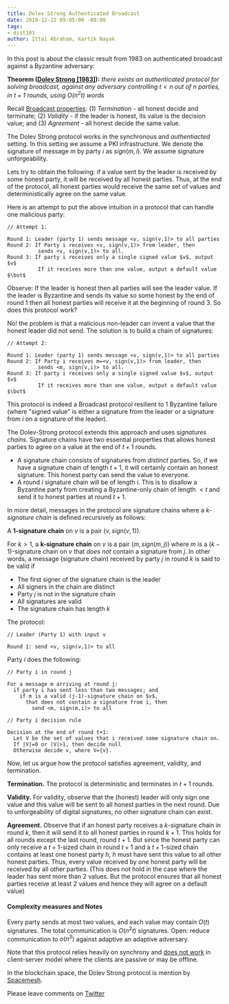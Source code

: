 ```yaml
---
title: Dolev Strong Authenticated Broadcast
date: 2019-12-22 09:05:00 -08:00
tags:
- dist101
author: Ittai Abraham, Kartik Nayak
---
```


In this post is about the classic result from 1983 on authenticated broadcast against a Byzantine adversary:

**Theorem ([Dolev Strong \[1983\]](https://www.cse.huji.ac.il/~dolev/pubs/authenticated.pdf)):** *there exists an authenticated protocol for solving broadcast, against any adversary controlling $t<n$ out of $n$ parties, in $t+1$ rounds, using $O(n^2t)$ words*


Recall [Broadcast properties](https://decentralizedthoughts.github.io/2019-06-27-defining-consensus/): (1) *Termination* -  all honest decide and terminate; (2) *Validity* - if the leader is honest, its value is the decision value; and (3) *Agreement* - all honest decide the same value.


The Dolev Strong protocol works in the synchronous and *authentiacted* setting. In this setting we assume a PKI infrastructure. We denote the signature of message $m$ by party $i$ as $sign(m,i)$. We assume signature unforgeability.

Lets try to obtain the following: if a value sent by the leader is received by some honest party, it will be received by all honest parties. Thus, at the end of the protocol, all honest parties would receive the same set of values and deterministically agree on the same value.

Here is an attempt to put the above intuition in a protocol that can handle one malicious party:

```
// Attempt 1:

Round 1: Leader (party 1) sends message <v, sign(v,1)> to all parties
Round 2: If Party i receives <v, sign(v,1)> from leader, then
          sends <v, sign(v,1)> to all.
Round 3: If party i receives only a single signed value $v$, output $v$
          If it receives more than one value, output a default value $\bot$
```

Observe: If the leader is honest then all parties will see the leader value. If the leader is Byzantine and sends its value so some honest by the end of round 1 then  all honest parties will receive it at the beginning of round 3. So does this protocol work?

No! the problem is that a malicious non-leader can invent a value that the honest leader did not send. The solution is to build a chain of signatures:


```
// Attempt 2:

Round 1: Leader (party 1) sends message <v, sign(v,1)> to all parties
Round 2: If Party i receives m=<v, sign(v,1)> from leader, then
          sends <m, sign(v,i)> to all.
Round 3: If party i receives only a single signed value $v$, output $v$
          If it receives more than one value, output a default value $\bot$
```

This protocol is indeed a Broadcast protocol resilient to 1 Byzantine failure (where "signed value" is either a signature from the leader or a signature from $i$ on a signature of the leader).

The Dolev-Strong protocol extends this approach and uses *signatures chains*. Signature chains have two essential properties that allows honest parties to agree on a value at the end of $t+1$ rounds.
- A signature chain consists of signatures from *distinct* parties. So, if we have a signature chain of length $t+1$, it will certainly contain an honest signature. This honest party can send the value to everyone.
- A round $i$ signature chain will be of length $i$. This is to disallow a Byzantine party from  creating a Byzantine-only chain of length $< t$ and send it to honest parties at round $t+1$.

In more detail, messages in the protocol are signature chains where a *k-signature chain* is defined recursively as follows:

A **1-signature chain** on $v$ is a pair $(v, sign(v,1))$.

For $k>1$, a **k-signature chain** on $v$ is a pair $(m, sign (m,j))$ where $m$ is a $(k-1)$-signature chain on $v$ that *does not* contain a signature from $j$. In other words, a message (signature chain) received by party $j$ in round $k$ is said to be valid if
- The first signer of the signature chain is the leader
- All signers in the chain are distinct
- Party $j$ is not in the signature chain
- All signatures are valid
- The signature chain has length $k$


The protocol:
```
// Leader (Party 1) with input v

Round 1: send <v, sign(v,1)> to all
```

Party $i$ does the following:
```
// Party i in round j

For a message m arriving at round j:
  if party i has sent less than two messages; and
    if m is a valid (j-1)-signature chain on $v$,
      that does not contain a signature from i, then
        send <m, sign(m,i)> to all
```



```
// Party i decision rule

Decision at the end of round t+1:
  Let V be the set of values that i received some signature chain on.
  If |V|=0 or |V|>1, then decide null
  Otherwise decide v, where V={v}.
```

Now, let us argue how the protocol satisfies agreement, validity, and termination.

**Termination.** The protocol is deterministic and terminates in $t+1$ rounds.

**Validity.** For validity, observe that the (honest) leader will only sign one value and this value will be sent to all honest parties in the next round. Due to unforgeability of digital signatures, no other signature chain can exist.

**Agreement.** Observe that if an honest party receives a $k$-signature chain in round $k$, then it will send it to all honest parties in round $k+1$. This holds for all rounds except the last round, round $t+1$. But since the honest party can only receive a $t+1$-sized chain in round $t+1$ and a $t+1$-sized chain contains at least one honest party $h$, $h$ must have sent this value to all other honest parties. Thus, every value received by one honest party will be received by all other parties. (This does not hold in the case where the leader has sent more than 2 values. But the protocol ensures that all honest parties receive at least $2$ values and hence they will agree on a default value)

#### Complexity measures and Notes
Every party sends at most two values, and each value may contain $O(t)$ signatures. The total communication is $O(n^2t)$ signatures.
Open: reduce communication to $o(n^3)$ against adaptive an adaptive adversary.

Note that this protocol relies heavily on synchrony and [does not work](https://decentralizedthoughts.github.io/2019-11-02-primary-backup-for-2-servers-and-omission-failures-is-impossible/) in client-server model where the clients are passive or may be offline.

In the blockchain space, the Dolev Strong protocol is mention by [Spacemesh](https://spacemesh.io/byzantine-agreement-algorithms-and-dolev-strong/).

Please leave comments on [Twitter]()
